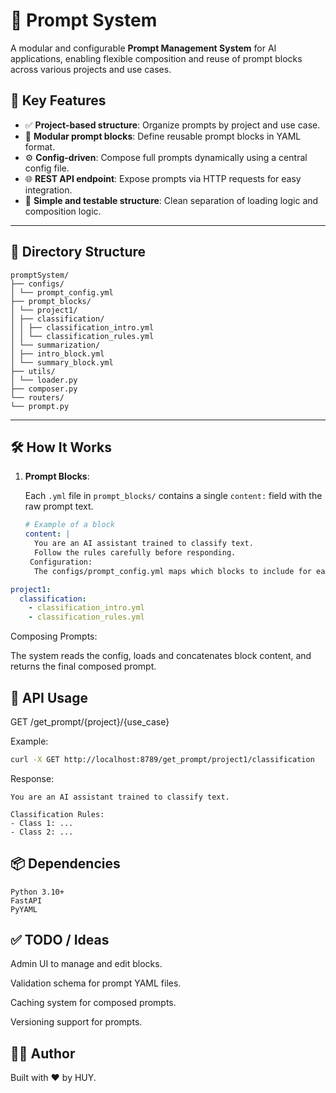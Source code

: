 
# 🧠 Prompt System

A modular and configurable **Prompt Management System** for AI applications, enabling flexible composition and reuse of prompt blocks across various projects and use cases.

## 🚀 Key Features

- ✅ **Project-based structure**: Organize prompts by project and use case.
- 🧩 **Modular prompt blocks**: Define reusable prompt blocks in YAML format.
- ⚙️ **Config-driven**: Compose full prompts dynamically using a central config file.
- 🌐 **REST API endpoint**: Expose prompts via HTTP requests for easy integration.
- 🧪 **Simple and testable structure**: Clean separation of loading logic and composition logic.

---

## 📁 Directory Structure

```
promptSystem/
├── configs/
│ └── prompt_config.yml
├── prompt_blocks/
│ └── project1/
│ ├── classification/
│ │ ├── classification_intro.yml
│ │ └── classification_rules.yml
│ └── summarization/
│ ├── intro_block.yml
│ └── summary_block.yml
├── utils/
│ └── loader.py
├── composer.py
└── routers/
└── prompt.py
```

---

## 🛠 How It Works

1. **Prompt Blocks**:

   Each `.yml` file in `prompt_blocks/` contains a single `content:` field with the raw prompt text.

   ```yaml
   # Example of a block
   content: |
     You are an AI assistant trained to classify text.
     Follow the rules carefully before responding.
    Configuration:
     The configs/prompt_config.yml maps which blocks to include for each         project/use_case combination.

```yaml
project1:
  classification:
    - classification_intro.yml
    - classification_rules.yml
```

Composing Prompts:

The system reads the config, loads and concatenates block content, and returns the final composed prompt.

## 🔌 API Usage

GET /get_prompt/{project}/{use_case}

Example:

```bash
curl -X GET http://localhost:8789/get_prompt/project1/classification
```

Response:

```text
You are an AI assistant trained to classify text.

Classification Rules:
- Class 1: ...
- Class 2: ...
```

## 📦 Dependencies

```
Python 3.10+
FastAPI
PyYAML
```

## ✅ TODO / Ideas
 
 Admin UI to manage and edit blocks.

 Validation schema for prompt YAML files.

 Caching system for composed prompts.

 Versioning support for prompts.

## 👨‍💻 Author

Built with ❤️ by HUY.
